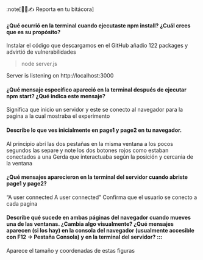 :note[🧐🧪✍️ Reporta en tu bitácora]

#### ¿Qué ocurrió en la terminal cuando ejecutaste npm install? ¿Cuál crees que es su propósito?
Instalar el código que descargamos en el GitHub añadio 122 packages y advirtió de vulnerabilidades


> node server.js

Server is listening on http://localhost:3000

#### ¿Qué mensaje específico apareció en la terminal después de ejecutar npm start? ¿Qué indica este mensaje?
Significa que inicio un servidor y este se conecto al navegador para la pagina a la cual mostraba el experimento

#### Describe lo que ves inicialmente en page1 y page2 en tu navegador.
Al principio abrí las dos pestañas en la misma ventana a los pocos segundos las separe y note los dos botones rojos como estaban conectados a una Gerda que interactuaba según la posición y cercania de la ventana

#### ¿Qué mensajes aparecieron en la terminal del servidor cuando abriste page1 y page2?
“A user connected
A user connected”
Confirma que el usuario se conecto a cada pagina
#### Describe qué sucede en ambas páginas del navegador cuando mueves una de las ventanas. ¿Cambia algo visualmente? ¿Qué mensajes aparecen (si los hay) en la consola del navegador (usualmente accesible con F12 -> Pestaña Consola) y en la terminal del servidor? :::

Aparece el tamaño y coordenadas de estas figuras 
